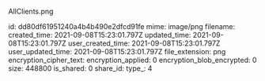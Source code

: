 AllClients.png

id: dd80df61951240a4b4b490e2dfcd91fe
mime: image/png
filename: 
created_time: 2021-09-08T15:23:01.797Z
updated_time: 2021-09-08T15:23:01.797Z
user_created_time: 2021-09-08T15:23:01.797Z
user_updated_time: 2021-09-08T15:23:01.797Z
file_extension: png
encryption_cipher_text: 
encryption_applied: 0
encryption_blob_encrypted: 0
size: 448800
is_shared: 0
share_id: 
type_: 4